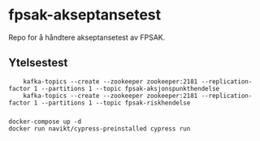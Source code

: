 # fpsak-akseptansetest
Repo for å håndtere akseptansetest av FPSAK.



## Ytelsestest

        kafka-topics --create --zookeeper zookeeper:2181 --replication-factor 1 --partitions 1 --topic fpsak-aksjonspunkthendelse
        kafka-topics --create --zookeeper zookeeper:2181 --replication-factor 1 --partitions 1 --topic fpsak-riskhendelse





###

```
docker-compose up -d
docker run navikt/cypress-preinstalled cypress run
```
